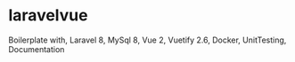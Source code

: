# laravelvue
Boilerplate with, Laravel 8, MySql 8, Vue 2, Vuetify 2.6, Docker, UnitTesting, Documentation
